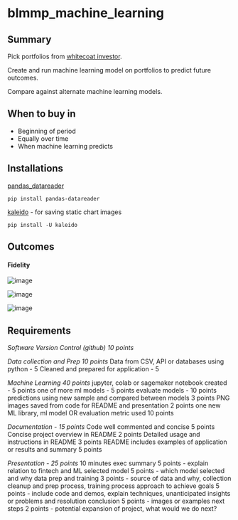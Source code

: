 # blmmp_machine_learning

## Summary

Pick portfolios from [whitecoat investor](https://www.whitecoatinvestor.com/150-portfolios-better-than-yours/comment-page-3/).

Create and run machine learning model on portfolios to predict future outcomes.

Compare against alternate machine learning models. 

## When to buy in

* Beginning of period
* Equally over time 
* When machine learning predicts


## Installations

[pandas_datareader](https://pypi.org/project/pandas-datareader/)


``` pip install pandas-datareader ```

[kaleido](https://pypi.org/project/kaleido/) - for saving static chart images


``` pip install -U kaleido ```

## Outcomes

#### Fidelity

![image](./images/fidelity_index_focused_models_annual.png)


![image](./images/fidelity_index_focused_models_monthly.png)

![image](./images/fidelity_index_focused_models_ml_model_1.png)


## Requirements

*Software Version Control (github) 10 points*

*Data collection and Prep 10 points*
  Data from CSV, API or databases using python - 5 
  Cleaned and prepared for application - 5

*Machine Learning 40 points*
  jupyter, colab or sagemaker notebook created - 5 points
  one of more ml models - 5 points
  evaluate models - 10 points
  predictions using new sample and compared between models 3 points
  PNG images saved from code for README and presentation 2 points
  one new ML library, ml model OR evaluation metric used 10 points

*Documentation - 15 points*
  Code well commented and concise 5 points
  Concise project overview in README 2 points
  Detailed usage and instructions in README 3 points
  README includes examples of application or results and summary 5 points

*Presentation - 25 points*
10 minutes
  exec summary 5 points - explain relation to fintech and ML
  selected model 5 points - which model selected and why
  data prep and training 3 points - source of data and why, collection cleanup and prep process, training process
  approach to achieve goals 5 points - include code and demos, explain techniques, unanticipated insights or problems and resolution
  conclusion 5 points - images or examples
  next steps 2 points - potential expansion of project, what would we do next?

